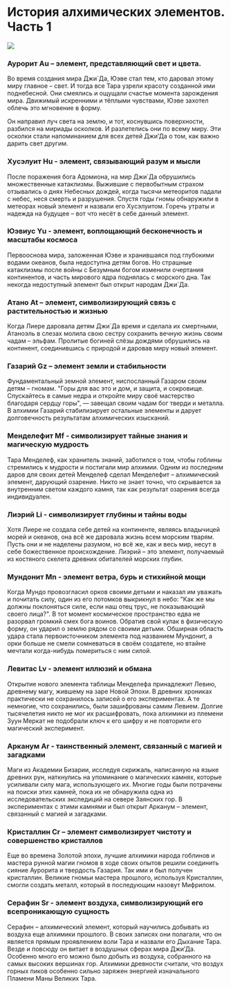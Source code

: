 # История алхимических элементов. Часть 1

![](3Mendelef.2x.jpg)

### Аурорит Au – элемент, представляющий свет и цвета. 

Во время создания мира Джи`Да, Юэве стал тем, кто даровал этому миру главное – свет. И тогда все Тара узрели красоту созданной ими поднебесной. Они смеялись и ощущали счастье момента зарождения мира. Движимый искренними и тёплыми чувствами, Юэве захотел облечь это мгновение в форму.

Он направил луч света на землю, и тот, коснувшись поверхности, разбился на мириады осколков. И разлетелись они по всему миру. Эти осколки стали напоминанием для всех детей Джи’Да о том, как важно дарить свет другим.

### Хусэлуит Hu - элемент, связывающий разум и мысли

После поражения бога Адомиона, на мир Джи`Да обрушились множественные катаклизмы. Выжившие с первобытным страхом отзывались о днях Небесных дождей, когда тысячи метеоритов падали с небес, неся смерть и разрушения. Спустя годы гномы обнаружили в метеорах новый элемент и назвали его Хусэлуитом. Горечь утраты и надежда на будущее – вот что несёт в себе данный элемент.

### Юэвиус Yu - элемент, воплощающий бесконечность и масштабы космоса

Первооснова мира, заложенная Юэве и хранившаяся под глубокими водами океанов, была недоступна детям богов. Но страшные катаклизмы после войны с Безумным богом изменили очертания континентов, и часть мирового ядра поднялась с морского дна. Так некогда недоступный элемент был открыт народам Джи`Да. 

### Атано At  – элемент, символизирующий связь с растительностью и жизнью 

Когда Лиере даровала детям Джи`Да время и сделала их смертными, Атаноэль в слезах молила свою сестру сохранить вечную жизнь своим чадам – эльфам. Пролитые богиней слёзы дождями обрушились на континент, соединившись с природой и даровав миру новый элемент.

### Газарий Gz – элемент земли и стабильности

Фундаментальный земной элемент, ниспосланный Газаром своим детям – гномам. "Горы для вас это и дом, и защита, и сокровище. Спускайтесь в самые недра и откройте миру своё мастерство благодаря сердцу горы", — завещал своим чадам бог тверди и металла. В алхимии Газарий стабилизирует остальные элементы и дарует долговечность результатам алхимических изысканий.

### Менделефит Mf - символизирует тайные знания и магическую мудрость

Тара Менделеф, как хранитель знаний, заботился о том, чтобы гоблины стремились к мудрости и постигали мир алхимии. Одним из последним даров для своих детей Менделеф сделал  Менделефит – алхимический элемент, дарующий озарение. Никто не знает точно, что скрывается за внутренним светом каждого камня, так как результат озарения всегда индивидуален.

### Лиэрий Li - символизирует глубины и тайны воды

Хотя Лиере не создала себе детей на континенте, являясь владычицей морей и океанов, она всё же даровала жизнь всем морским тварям. Пусть они и не наделены разумом, но всё же, как и весь мир, несут в себе божественное происхождение. Лиэрий – это элемент, получаемый из костяного скелета древних обитателей морских глубин.

### Мундонит Mn - элемент ветра, бурь и стихийной мощи

Когда Мундо провозгласил орков своими детьми и наказал им уважать и почитать силу, один из его потомков выкрикнул в небо: "Как же мы должны поклоняться силе, если наш отец трус, не показывающий своего лица?". В тот момент космическое пространство едва не разорвал громкий смех бога воинов. Обратив свой кулак в физическую форму, он ударил о землю рядом со своими детьми. Обширная область удара стала первоисточником элемента под названием Мундонит, а орки больше не смели сомневаться в своём создателе, но втайне мечтали когда-нибудь помериться с ним силой.

### Левитас Lv - элемент иллюзий и обмана

Открытие нового элемента таблицы Менделефа принадлежит Левию, древнему магу, жившему на заре Новой Эпохи. В древних хрониках практически не сохранилось записей о его экспериментах. А те немногие, что сохранились, были зашифрованы самим Левием. Долгие тысячелетия никто не мог их расшифровать, пока алхимики из племени Зуун Меркат не подобрали ключ к его шифру и не повторили его магический эксперимент.

### Арканум Ar - таинственный элемент, связанный с магией и загадками

Маги из Академии Бизарии, исследуя скрижаль, написанную на языке древних рун, наткнулись на упоминание о магических камнях, которые усиливали силу мага, использующего их. Многие годы были потрачены на поиски этих камней, пока их не обнаружила одна из исследовательских экспедиций на севере Заянских гор. В экспериментах с этими камнями и был открыт Арканум – элемент, связанный с магией и загадками.

### Кристаллин Cr –  элемент символизирует чистоту и совершенство кристаллов

Еще во времена Золотой эпохи, лучшие алхимики народа гоблинов и мастера рунной магии гномов в ходе своих опытов решили соединить сияние Аурорита и твердость Газария. Так ими и был получен кристаллин. Великие гномьи мастера прошлого, используя Кристаллин, смогли создать металл, который в последующим назовут Мифрилом. 

### Серафин Sr - элемент воздуха, символизирующий его всепроникающую сущность

Серафин – алхимический элемент, который научились добывать из воздуха еще алхимики прошлого. В своих записях они полагали, что он является прямым проявлением воли Тара и назвали его Дыхание Тара. Везде и повсюду он витает в воздушных сферах мира Джи’Да. Особенно много его можно было добыть из воздуха, собранного на самых высоких вершинах гор. Алхимики древности считали, что воздух горных пиков особенно сильно заряжен энергией изначального Пламени Маны Великих Тара. 
 





